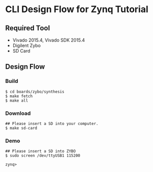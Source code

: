 # CLI Design Flow for Zynq Tutorial

## Required Tool
 * Vivado 2015.4, Vivado SDK 2015.4
 * Digilent Zybo 
 * SD Card

## Design Flow
 
### Build 
```
$ cd boards/zybo/synthesis
$ make fetch 
$ make all
```

### Download
```
## Please insert a SD into your computer.
$ make sd-card
```

### Demo
```
## Please insert a SD into ZYBO
$ sudo screen /dev/ttyUSB1 115200

zynq>
```


